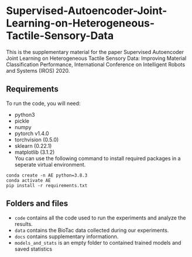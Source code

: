 # Supervised-Autoencoder-Joint-Learning-on-Heterogeneous-Tactile-Sensory-Data

This is the supplementary material for the paper Supervised Autoencoder Joint Learning on Heterogeneous Tactile Sensory Data: Improving Material Classification Performance, International Conference on Intelligent Robots and Systems (IROS) 2020.

## Requirements
To run the code, you will need:
* python3
* pickle 
* numpy
* pytorch v1.4.0
* torchvision (0.5.0)
* sklearn (0.22.1)
* matplotlib (3.1.2)  <br/>
You can use the following command to install required packages in a seperate virtual environment.
```
conda create -n AE python=3.8.3
conda activate AE
pip install -r requirements.txt
```

## Folders and files
* `code` contains all the code used to run the experiments and analyze the results.
* `data` contains the BioTac data collected during our experiments.
* `docs` contains supplementary informationn.
* `models_and_stats` is an empty folder to contained trained models and saved statistics
